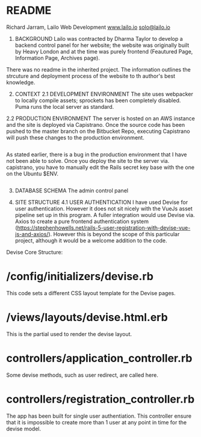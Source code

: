 # README

Richard Jarram, Lailo Web Development
www.lailo.io
solo@lailo.io

1. BACKGROUND
Lailo was contracted by Dharma Taylor to develop a backend control panel for her website; the website was originally built by Heavy London and at the time was purely frontend (Feautured Page, Information Page, Archives page).

There was no readme in the inherited project. The information outlines the strcuture and deployment process of the website to th author's best knowledge.

2. CONTEXT
2.1 DEVELOPMENT ENVIRONMENT
The site uses webpacker to locally compile assets; sprockets has been completely disabled. Puma runs the local server as standard.

2.2 PRODUCTION ENVIRONMENT
The server is hosted on an AWS instance and the site is deployed via Capistrano. Once the source code has been pushed to the master branch on the Bitbucket Repo, executing Capistrano will push these changes to the production environment.
```
```

As stated earlier, there is a bug in the production environment that I have not been able to solve. Once you deploy the site to the server via. capistrano, you have to manually edit the Rails secret key base with the one on the Ubuntu $ENV.
```
```

3. DATABASE SCHEMA
The admin control panel


4. SITE STRUCTURE
4.1 USER AUTHENTICATION
I have used Devise for user authentication. However it does not sit nicely with the VueJs asset pipeline set up in this program. A fuller integration would use Devise via. Axios to create a pure frontend authentication system (https://stephenhowells.net/rails-5-user-registration-with-devise-vue-js-and-axios/). However this is beyond the scope of this particular project, although it would be a welcome addition to the code.

Devise Core Structure:
# /config/initializers/devise.rb
This code sets a different CSS layout template for the Devise pages.
# /views/layouts/devise.html.erb
This is the partial used to render the devise layout.
# controllers/application_controller.rb
Some devise methods, such as user redirect, are called here.
# controllers/registration_controller.rb
The app has been built for single user authentiation. This controller ensure that it is impossible to create more than 1 user at any point in time for the devise model.
